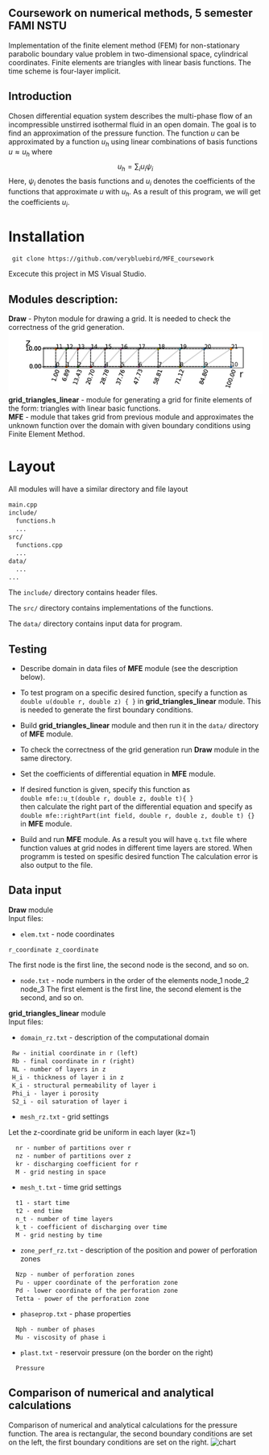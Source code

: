 ## Coursework on numerical methods, 5 semester FAMI NSTU
Implementation of the finite element method (FEM) for non-stationary parabolic boundary value problem in two-dimensional space, cylindrical coordinates. Finite elements are triangles with linear basis functions. The time scheme is four-layer implicit.

## Introduction
Chosen differential equation system describes the multi-phase flow of an incompressible unstirred isothermal fluid in an open domain. The goal is to find an approximation of the pressure function. The function $u$ can be approximated by a function $u_h$ using linear combinations of basis functions $u \approx u_h$ where  $$u_h = \sum_{i} u_i \psi_i$$ Here, $\psi_i$ denotes the basis functions and $u_i$ denotes the coefficients of the functions that approximate $u$ with $u_h$.
As a result of this program, we will get the coefficients $u_i$.
# Installation
```
 git clone https://github.com/verybluebird/MFE_coursework
```
Excecute this project in MS Visual Studio.

## Modules description:
**Draw** - Phyton module for drawing a grid. It is needed to check the correctness of the grid generation.   
![grid](https://github.com/verybluebird/MFE_coursework/blob/main/pictures/grid.png?raw=true)  
**grid_triangles_linear** - module for generating a grid for finite elements of the form: triangles with linear basic functions.  
**MFE** - module that takes grid from previous module and approximates the unknown function over the domain with given boundary conditions using Finite Element Method.       
# Layout
All modules  will have a similar directory and file layout

    main.cpp
    include/
      functions.h
      ...
    src/
      functions.cpp
      ...
    data/
      ...
    ...

The `include/` directory contains header files.

The `src/` directory contains implementations of the functions.

The `data/` directory contains input data for program.

## Testing
* Describe domain in data files of **MFE** module (see the description below). 
* To test  program on a specific desired function, specify a function as
   ```double u(double r, double z) { }``` in **grid_triangles_linear** module. This is needed to generate the first boundary conditions.
* Build **grid_triangles_linear** module and then run it in the `data/` directory of **MFE** module.
* To check the correctness of the grid generation run **Draw** module in the same directory.
* Set the coefficients of differential equation in **MFE** module.
 
* If desired function is given, specify this function as  
  ```double mfe::u_t(double r, double z, double t){ } ```  
  then calculate the right part of the differential equation and specify as
  ```double mfe::rightPart(int field, double r, double z, double t)	{}``` in **MFE** module.
* Build and run **MFE** module. As a result you will have `q.txt` file where function values at grid nodes in different time layers are stored. When programm is tested on spesific desired function The calculation error is also output to the file.

## Data input

**Draw** module  
Input files:
   * `elem.txt` - node coordinates
   
    r_coordinate z_coordinate
  The first node is the first line, the second node is the second, and so on.
   * `node.txt` - node numbers in the order of the elements
    node_1 node_2 node_3
  The first element is the first line, the second element is the second, and so on.  

**grid_triangles_linear** module  
Input files: 
* `domain_rz.txt` - description of the computational domain
 ```
  Rw - initial coordinate in r (left)  
  Rb - final coordinate in r (right)  
  NL - number of layers in z  
  H_i - thickness of layer i in z  
  K_i - structural permeability of layer i  
  Phi_i - layer i porosity  
  S2_i - oil saturation of layer i  
```

* `mesh_rz.txt` - grid settings

Let the z-coordinate grid be uniform in each layer (kz=1)  
``` 
  nr - number of partitions over r  
  nz - number of partitions over z  
  kr - discharging coefficient for r  
  M - grid nesting in space 
```

* `mesh_t.txt` - time grid settings  
```
  t1 - start time  
  t2 - end time  
  n_t - number of time layers  
  k_t - coefficient of discharging over time  
  M - grid nesting by time  
```
* `zone_perf_rz.txt` - description of the position and power of perforation zones
```
  Nzp - number of perforation zones  
  Pu - upper coordinate of the perforation zone  
  Pd - lower coordinate of the perforation zone  
  Tetta - power of the perforation zone  
```
* `phaseprop.txt` - phase properties
```
  Nph - number of phases  
  Mu - viscosity of phase i  
```
* `plast.txt` - reservoir pressure (on the border on the right)
```
  Pressure
```

## Comparison of numerical and analytical calculations
Comparison of numerical and analytical calculations for the pressure function. The area is rectangular, the second boundary conditions are set on the left, the first boundary conditions are set on the right.
![chart](https://github.com/verybluebird/MFE_coursework/blob/main/pictures/chart.png?raw=true)


